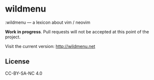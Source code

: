 # wildmenu

:wildmenu — a lexicon about vim / neovim

**Work in progress**. Pull requests will not be accepted at this point of the project.

Visit the current version: http://wildmenu.net

## License

CC-BY-SA-NC 4.0

